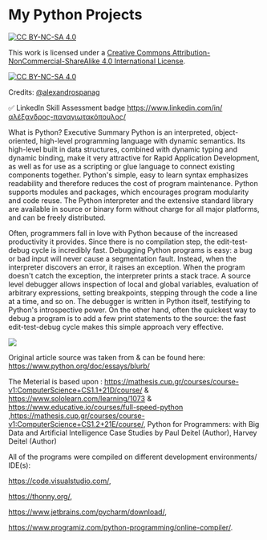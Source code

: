 # My Python Projects

[![CC BY-NC-SA 4.0][cc-by-nc-sa-shield]][cc-by-nc-sa]

This work is licensed under a
[Creative Commons Attribution-NonCommercial-ShareAlike 4.0 International License][cc-by-nc-sa].

[![CC BY-NC-SA 4.0][cc-by-nc-sa-image]][cc-by-nc-sa]

[cc-by-nc-sa]: http://creativecommons.org/licenses/by-nc-sa/4.0/
[cc-by-nc-sa-image]: https://licensebuttons.net/l/by-nc-sa/4.0/88x31.png
[cc-by-nc-sa-shield]: https://img.shields.io/badge/License-CC%20BY--NC--SA%204.0-lightgrey.svg


Credits: [@alexandrospanag](https://github.com/alexandrospanag)

✅ LinkedIn Skill Assessment badge
https://www.linkedin.com/in/αλέξανδρος-παναγιωτακόπουλος/


What is Python? Executive Summary
Python is an interpreted, object-oriented, high-level programming language with dynamic semantics. Its high-level built in data structures, combined with dynamic typing and dynamic binding, make it very attractive for Rapid Application Development, as well as for use as a scripting or glue language to connect existing components together. Python's simple, easy to learn syntax emphasizes readability and therefore reduces the cost of program maintenance. Python supports modules and packages, which encourages program modularity and code reuse. The Python interpreter and the extensive standard library are available in source or binary form without charge for all major platforms, and can be freely distributed.

Often, programmers fall in love with Python because of the increased productivity it provides. Since there is no compilation step, the edit-test-debug cycle is incredibly fast. Debugging Python programs is easy: a bug or bad input will never cause a segmentation fault. Instead, when the interpreter discovers an error, it raises an exception. When the program doesn't catch the exception, the interpreter prints a stack trace. A source level debugger allows inspection of local and global variables, evaluation of arbitrary expressions, setting breakpoints, stepping through the code a line at a time, and so on. The debugger is written in Python itself, testifying to Python's introspective power. On the other hand, often the quickest way to debug a program is to add a few print statements to the source: the fast edit-test-debug cycle makes this simple approach very effective.

![](https://th.bing.com/th/id/R.6c253b6b4562ea29d1223251d46e767f?rik=oTlwfQZkD0JpjA&pid=ImgRaw)


Original article source was taken from & can be found here: https://www.python.org/doc/essays/blurb/

The Meterial is based upon : https://mathesis.cup.gr/courses/course-v1:ComputerScience+CS1.1+21D/course/ & https://www.sololearn.com/learning/1073 & https://www.educative.io/courses/full-speed-python ,https://mathesis.cup.gr/courses/course-v1:ComputerScience+CS1.2+21E/course/, Python for Programmers: with Big Data and Artificial Intelligence Case Studies by Paul Deitel (Author), Harvey Deitel (Author)


All of the programs were compiled on different development environments/ IDE(s): 

https://code.visualstudio.com/,       

https://thonny.org/, 

https://www.jetbrains.com/pycharm/download/, 

https://www.programiz.com/python-programming/online-compiler/.
